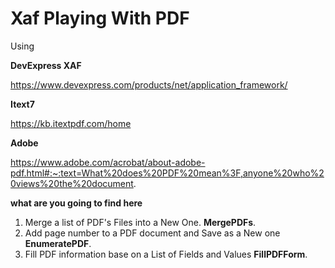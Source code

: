 # Xaf Playing With PDF

Using 

<b>DevExpress XAF</b>  

https://www.devexpress.com/products/net/application_framework/

<b>Itext7</b>

https://kb.itextpdf.com/home

<b>Adobe</b>

https://www.adobe.com/acrobat/about-adobe-pdf.html#:~:text=What%20does%20PDF%20mean%3F,anyone%20who%20views%20the%20document.

<b>what are you going to find here</b>

1. Merge a list of PDF's Files into a New One. <b>MergePDFs</b>.
2. Add page number to a PDF document and Save as a New one <b>EnumeratePDF</b>.
3. Fill PDF information base on a List of Fields and Values <b>FillPDFForm</b>.


